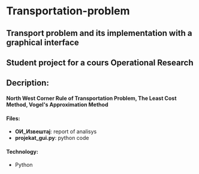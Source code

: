 # Transportation-problem
## Transport problem and its implementation with a graphical interface
## Student project for a cours Operational Research
## Decription:
#### North West Corner Rule of Transportation Problem, The Least Cost Method, Vogel's Approximation Method 
#### Files:
- **ОИ_Извештај**: report of analisys
- **projekat_gui.py**: python code
#### Technology:
- Python
